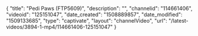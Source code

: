 {
    "title": "Pedi Paws (FTP5609)",
    "description": "",
    "channelid": "114661406",
    "videoid": "125151047",
    "date_created": "1508889857",
    "date_modified": "1509133685",
    "type": "captivate",
    "layout": "channelVideo",
    "url": "\/latest-videos\/3894-1-mp4\/114661406-125151047"
}
